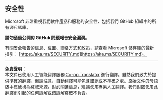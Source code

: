 <!--
CO_OP_TRANSLATOR_METADATA:
{
  "original_hash": "7229f7490ea61a04330b79651ac4d37e",
  "translation_date": "2025-09-29T16:29:34+00:00",
  "source_file": "SECURITY.md",
  "language_code": "hk"
}
-->
<!-- BEGIN MICROSOFT SECURITY.MD V1.0.0 BLOCK -->

## 安全性

Microsoft 非常重視我們軟件產品和服務的安全性，包括我們 GitHub 組織中的所有源代碼庫。

**請勿通過公開的 GitHub 問題報告安全漏洞。**

有關安全報告的信息、位置、聯絡方式和政策，請查看 Microsoft 儲存庫的最新指引：
[https://aka.ms/SECURITY.md](https://aka.ms/SECURITY.md)。

<!-- END MICROSOFT SECURITY.MD BLOCK -->

---

**免責聲明**：  
本文件已使用人工智能翻譯服務 [Co-op Translator](https://github.com/Azure/co-op-translator) 進行翻譯。雖然我們致力於提供準確的翻譯，但請注意，自動翻譯可能包含錯誤或不準確之處。原始文件的母語版本應被視為權威來源。對於關鍵信息，建議使用專業人工翻譯。我們對因使用此翻譯而引起的任何誤解或錯誤解釋概不負責。